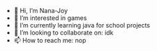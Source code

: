 - 👋 Hi, I’m Nana-Joy
- 👀 I’m interested in games
- 🌱 I’m currently learning java for school projects
- 💞️ I’m looking to collaborate on: idk
- 📫 How to reach me: nop

<!---
Nana-Joy/Nana-Joy is a ✨ special ✨ repository because its `README.md` (this file) appears on your GitHub profile.
You can click the Preview link to take a look at your changes.
--->
